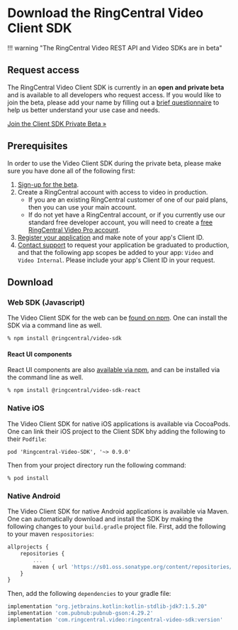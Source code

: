 # Download the RingCentral Video Client SDK

!!! warning "The RingCentral Video REST API and Video SDKs are in beta"

## Request access

The RingCentral Video Client SDK is currently in an **open and private beta** and is available to all developers who request access. If you would like to join the beta, please add your name by filling out a [brief questionnaire](https://forms.gle/H3QxfhqAhujkktXa6) to help us better understand your use case and needs. 

<a class="btn btn-primary btn-lg" href="https://forms.gle/H3QxfhqAhujkktXa6">Join the Client SDK Private Beta &raquo;</a>

## Prerequisites

In order to use the Video Client SDK during the private beta, please make sure you have done all of the following first:

1. [Sign-up for the beta](https://forms.gle/H3QxfhqAhujkktXa6).
2. Create a RingCentral account with access to video in production. 
     * If you are an existing RingCentral customer of one of our paid plans, then you can use your main account. 
     * If do not yet have a RingCentral account, or if you currently use our standard free developer account, you will need to create a [free RingCentral Video Pro account](https://www.ringcentral.com/office/plansandpricing.html#video).
3. [Register your application](../../basics/create-app/) and make note of your app's Client ID. 
4. [Contact support](https://developers.ringcentral.com/support/create-case) to request your application be graduated to production, and that the following app scopes be added to your app: `Video` and `Video Internal`. Please include your app's Client ID in your request. 

## Download

### Web SDK (Javascript)

The Video Client SDK for the web can be [found on npm](https://www.npmjs.com/package/@ringcentral/video-sdk). One can install the SDK via a command line as well. 

```shell
% npm install @ringcentral/video-sdk
```

#### React UI components

React UI components are also [available via npm](https://www.npmjs.com/package/@ringcentral/video-sdk-react), and can be installed via the command line as well.

```shell
% npm install @ringcentral/video-sdk-react
```

### Native iOS

The Video Client SDK for native iOS applications is available via CocoaPods. One can link their iOS project to the Client SDK bhy adding the following to their `Podfile`:

```
pod 'Ringcentral-Video-SDK', '~> 0.9.0'
```

Then from your project directory run the following command:

```shell
% pod install
```

### Native Android

The Video Client SDK for native Android applications is available via Maven. One can automatically download and install the SDK by making the following changes to your `build.gradle` project file. First, add the following to your maven `respositories`:

```js
allprojects {
    repositories {
        ...
        maven { url 'https://s01.oss.sonatype.org/content/repositories/releases' }
    }
}
```

Then, add the following `dependencies` to your gradle file:

```js
implementation "org.jetbrains.kotlin:kotlin-stdlib-jdk7:1.5.20"
implementation 'com.pubnub:pubnub-gson:4.29.2'
implementation 'com.ringcentral.video:ringcentral-video-sdk:version'
```
